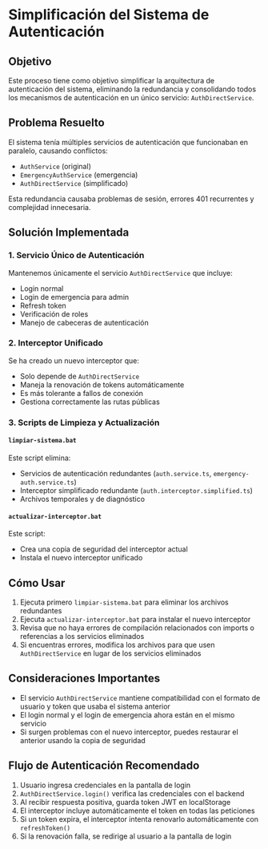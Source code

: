 # Simplificación del Sistema de Autenticación

## Objetivo
Este proceso tiene como objetivo simplificar la arquitectura de autenticación del sistema, eliminando la redundancia y consolidando todos los mecanismos de autenticación en un único servicio: `AuthDirectService`.

## Problema Resuelto
El sistema tenía múltiples servicios de autenticación que funcionaban en paralelo, causando conflictos:
- `AuthService` (original)
- `EmergencyAuthService` (emergencia)
- `AuthDirectService` (simplificado)

Esta redundancia causaba problemas de sesión, errores 401 recurrentes y complejidad innecesaria.

## Solución Implementada

### 1. Servicio Único de Autenticación
Mantenemos únicamente el servicio `AuthDirectService` que incluye:
- Login normal
- Login de emergencia para admin
- Refresh token
- Verificación de roles
- Manejo de cabeceras de autenticación

### 2. Interceptor Unificado
Se ha creado un nuevo interceptor que:
- Solo depende de `AuthDirectService`
- Maneja la renovación de tokens automáticamente
- Es más tolerante a fallos de conexión
- Gestiona correctamente las rutas públicas

### 3. Scripts de Limpieza y Actualización

#### `limpiar-sistema.bat`
Este script elimina:
- Servicios de autenticación redundantes (`auth.service.ts`, `emergency-auth.service.ts`)
- Interceptor simplificado redundante (`auth.interceptor.simplified.ts`)
- Archivos temporales y de diagnóstico

#### `actualizar-interceptor.bat`
Este script:
- Crea una copia de seguridad del interceptor actual
- Instala el nuevo interceptor unificado

## Cómo Usar

1. Ejecuta primero `limpiar-sistema.bat` para eliminar los archivos redundantes
2. Ejecuta `actualizar-interceptor.bat` para instalar el nuevo interceptor
3. Revisa que no haya errores de compilación relacionados con imports o referencias a los servicios eliminados
4. Si encuentras errores, modifica los archivos para que usen `AuthDirectService` en lugar de los servicios eliminados

## Consideraciones Importantes

- El servicio `AuthDirectService` mantiene compatibilidad con el formato de usuario y token que usaba el sistema anterior
- El login normal y el login de emergencia ahora están en el mismo servicio
- Si surgen problemas con el nuevo interceptor, puedes restaurar el anterior usando la copia de seguridad

## Flujo de Autenticación Recomendado

1. Usuario ingresa credenciales en la pantalla de login
2. `AuthDirectService.login()` verifica las credenciales con el backend
3. Al recibir respuesta positiva, guarda token JWT en localStorage
4. El interceptor incluye automáticamente el token en todas las peticiones
5. Si un token expira, el interceptor intenta renovarlo automáticamente con `refreshToken()`
6. Si la renovación falla, se redirige al usuario a la pantalla de login
